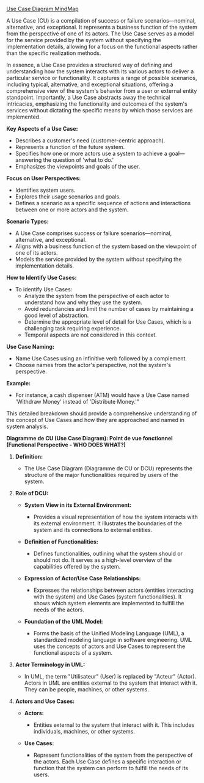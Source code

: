 
[Use Case Diagram MindMap](https://mermaid.live/view#pako:eNqFVk1v2zgQ_SsDHrY21kls58v2YQFvGhdBm6JI4hZY-MJIY5u7EqmSVBI1yH_vkLIcWaK9J0nkaPhm3nsjvbJIxcgmLBUyTnm2kABaKdvpzA3CFTfY7bo1AJM_dhbsIy6FFFYouWCbjWrr79wIicbALJdRI6KKuc-jiEJOZlwkuUa4j1ByLZTZia2ivypCxZPg3jSxqCW34gkb-9cvEWbufHpzu1zd7UKeRlZp-IbaZBi1UpUxV7mxKkV9dIXSahGFkSLGBv6AT4onu7WED65axBOYqSg3gXN_rLkFqyBWPZDKwlo9B6Kmj8Zq7nPBUqsUbtIswZSg8gYF5bXO5WcsYOorNy0yq6rBVdbaneXWs1cYi2mI73p7XU9gGq0FPnlgrTBSmobvAp8zJaSF6zRbcyPeMdUx-24BFetfqjHXLmGDzgfexHSwWIqIB4HODV-9i5EUlCVKh0O3QUEnbKPwZ44yQlBLKt0FOXXcSNJsSZZpMbNb5_aYhyIL1bbrowCCkHcOO6fcrbunDXGP02GaiJUMkrurR-qaJchQk22Q5g1fhZArqAaR2aOvmghgSrCLunaq0DuMcxlzGZHkn5Rwd9jOVzPTF1Jr4uCido0MauEB04x0kmxc5CZPQq3ZU9NXnh4u50aWiqI6vqN-hD_hSlXd-__ayylRiv5DO_n1C3e5JvBD2HWs-TPcKkkDoOPe-iiocPGYWyxXu8ECKuQUzleap9DZ3KQIMW3Nu61TD5vE6jzyg4Rccsv_pXre5yK9hGavAu9UEhLvxvJuloCQxIdXegLX8klo1RRoTdDKiUPTicBlTG2XEls2fcfQnuLCFvsGws48NyVAs1Z5Ep-UF89brA6e5Nk-2RJwh4lXpFmLzE0rTWYM93jmK_OKpibPb78QwTHut3YpqwcvepWoVRHIObciEYZbzDW43wTdhaO_3JjzCz5DN9iCGh-WOjbx8lWyR-TT50GShEsC97QiiLVkLGSqZmBjq41KVOOZXOrGT0OBTTC7pgikD6jEKcx_pg__eTS_CazH6FucchHTn9qrW1swu6bBsGATuiXp_rdgC_lGcTy36r6QEZuQu7DHtMpXazZZ0n8JPeUZiQE3tq1CMi7_Uar-yCav7IVNjoajwfFpfzQYXJxfDC-H4x4raHV8cdwfXw4Hw_7F6Px0MD5_67FfPsHgeHA57o_Go_5Zf9Q_PTsbvf0GWyQmkA)


A Use Case (CU) is a compilation of success or failure scenarios—nominal, alternative, and exceptional. It represents a business function of the system from the perspective of one of its actors. The Use Case serves as a model for the service provided by the system without specifying the implementation details, allowing for a focus on the functional aspects rather than the specific realization methods.

In essence, a Use Case provides a structured way of defining and understanding how the system interacts with its various actors to deliver a particular service or functionality. It captures a range of possible scenarios, including typical, alternative, and exceptional situations, offering a comprehensive view of the system's behavior from a user or external entity standpoint. Importantly, a Use Case abstracts away the technical intricacies, emphasizing the functionality and outcomes of the system's services without dictating the specific means by which those services are implemented.

**Key Aspects of a Use Case:**
- Describes a customer's need (customer-centric approach).
- Represents a function of the future system.
- Specifies how one or more actors use a system to achieve a goal—answering the question of 'what to do.'
- Emphasizes the viewpoints and goals of the user.

**Focus on User Perspectives:**
- Identifies system users.
- Explores their usage scenarios and goals.
- Defines a scenario as a specific sequence of actions and interactions between one or more actors and the system.

**Scenario Types:**
- A Use Case comprises success or failure scenarios—nominal, alternative, and exceptional.
- Aligns with a business function of the system based on the viewpoint of one of its actors.
- Models the service provided by the system without specifying the implementation details.

**How to Identify Use Cases:**
- To identify Use Cases:
  - Analyze the system from the perspective of each actor to understand how and why they use the system.
  - Avoid redundancies and limit the number of cases by maintaining a good level of abstraction.
  - Determine the appropriate level of detail for Use Cases, which is a challenging task requiring experience.
  - Temporal aspects are not considered in this context.

**Use Case Naming:**
- Name Use Cases using an infinitive verb followed by a complement.
- Choose names from the actor's perspective, not the system's perspective.

**Example:**
- For instance, a cash dispenser (ATM) would have a Use Case named 'Withdraw Money' instead of 'Distribute Money.'"

This detailed breakdown should provide a comprehensive understanding of the concept of Use Cases and how they are approached and named in system analysis.


**Diagramme de CU (Use Case Diagram): Point de vue fonctionnel (Functional Perspective - WHO DOES WHAT?)**

1. **Definition:**
   - The Use Case Diagram (Diagramme de CU or DCU) represents the structure of the major functionalities required by users of the system.
  
2. **Role of DCU:**
   - **System View in its External Environment:**
     - Provides a visual representation of how the system interacts with its external environment. It illustrates the boundaries of the system and its connections to external entities.

   - **Definition of Functionalities:**
     - Defines functionalities, outlining what the system should or should not do. It serves as a high-level overview of the capabilities offered by the system.

   - **Expression of Actor/Use Case Relationships:**
     - Expresses the relationships between actors (entities interacting with the system) and Use Cases (system functionalities). It shows which system elements are implemented to fulfill the needs of the actors.

   - **Foundation of the UML Model:**
     - Forms the basis of the Unified Modeling Language (UML), a standardized modeling language in software engineering. UML uses the concepts of actors and Use Cases to represent the functional aspects of a system.

3. **Actor Terminology in UML:**
   - In UML, the term "Utilisateur" (User) is replaced by "Acteur" (Actor). Actors in UML are entities external to the system that interact with it. They can be people, machines, or other systems.

4. **Actors and Use Cases:**
   - **Actors:**
     - Entities external to the system that interact with it. This includes individuals, machines, or other systems.

   - **Use Cases:**
     - Represent functionalities of the system from the perspective of the actors. Each Use Case defines a specific interaction or function that the system can perform to fulfill the needs of its users.
